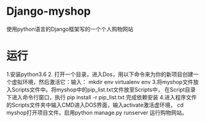 # Django-myshop
使用python语言的Django框架写的一个个人购物网站
# 运行
1.安装python3.6
2. 打开一个目录，进入Dos，用以下命令来为你的新项目创建一个虚拟环境，然后激活它：输入：
mkdir env
virtualenv env
3.将myshop文件放入Scripts文件中。将myshop中的pip_list.txt文件放至Scripts中，
在Script目录下进入命令行窗口，执行
pip install -r pip_list.txt
完成依赖安装
4.进入程序文件的Scripts文件夹中输入CMD进入DOS界面，输入activate激活虚环境，
cd myshop打开项目文件。启用python manage.py runserver 运行购物网站。

